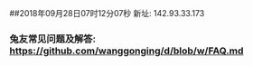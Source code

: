##2018年09月28日07时12分07秒 新址: 142.93.33.173
### 兔友常见问题及解答: https://github.com/wanggonging/d/blob/w/FAQ.md
